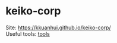 # keiko-corp   
Site: https://kkuanhui.github.io/keiko-corp/   
Useful tools: <a href="./useful_tools.md">tools</a>
